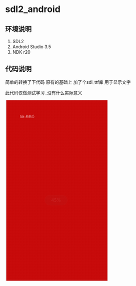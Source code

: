 # sdl2_android

## 环境说明
1. SDL2 
2. Android Studio 3.5
3. NDK r20
## 代码说明
简单的转换了下代码 
原有的基础上 加了个sdl_ttf库 用于显示文字

此代码仅做测试学习..没有什么实际意义

![bej](shoot--1.png)
